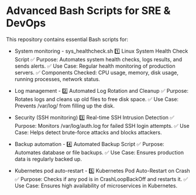 # Advanced Bash Scripts for SRE & DevOps
This repository contains essential Bash scripts for:

- System monitoring - sys_healthcheck.sh
  1️⃣ Linux System Health Check Script
    ✅ Purpose: Automates system health checks, logs results, and sends alerts.
    ✅ Use Case: Regular health monitoring of production servers.
    ✅ Components Checked: CPU usage, memory, disk usage, running processes, network status.

- Log management -
  2️⃣ Automated Log Rotation and Cleanup
    ✅ Purpose: Rotates logs and cleans up old files to free disk space.
    ✅ Use Case: Prevents /var/log/ from filling up the disk.

  
- Security (SSH monitoring)
  3️⃣ Real-time SSH Intrusion Detection
    ✅ Purpose: Monitors /var/log/auth.log for failed SSH login attempts.
    ✅ Use Case: Helps detect brute-force attacks and blocks attackers.

  
- Backup automation - 4️⃣ Automated Backup Script
  ✅ Purpose: Automates database or file backups.
  ✅ Use Case: Ensures production data is regularly backed up.

  
- Kubernetes pod auto-restart - 5️⃣ Kubernetes Pod Auto-Restart on Crash
  ✅ Purpose: Checks if any pod is in CrashLoopBackOff and restarts it.
  ✅ Use Case: Ensures high availability of microservices in Kubernetes.
